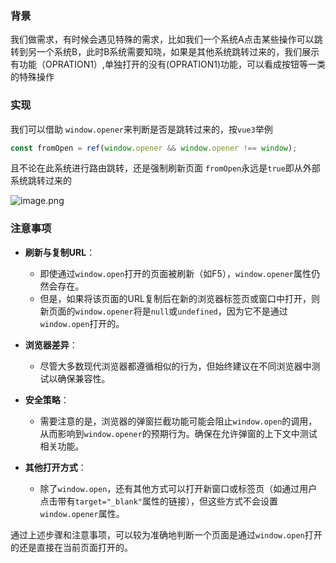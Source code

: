 ### 背景
我们做需求，有时候会遇见特殊的需求，比如我们一个系统A点击某些操作可以跳转到另一个系统B，此时B系统需要知晓，如果是其他系统跳转过来的，我们展示有功能（OPRATION1）,单独打开的没有(OPRATION1)功能，可以看成按钮等一类的特殊操作

### 实现
我们可以借助 `window.opener`来判断是否是跳转过来的，按`vue3`举例


```js
const fromOpen = ref(window.opener && window.opener !== window);
```

且不论在此系统进行路由跳转，还是强制刷新页面 `fromOpen`永远是`true`即从外部系统跳转过来的


![image.png](https://p0-xtjj-private.juejin.cn/tos-cn-i-73owjymdk6/565a5b7be8a24ab59e1e9c0fac3cc9de~tplv-73owjymdk6-jj-mark-v1:0:0:0:0:5o6Y6YeR5oqA5pyv56S-5Yy6IEAg5LiJ5bCP5rKz:q75.awebp?policy=eyJ2bSI6MywidWlkIjoiNDIyMjU2MjE0MTIxMDQ3OCJ9&rk3s=f64ab15b&x-orig-authkey=f32326d3454f2ac7e96d3d06cdbb035152127018&x-orig-expires=1755072279&x-orig-sign=la3ILLtH6OUif1b6l2j5rCDlR%2FU%3D)


### 注意事项
-   **刷新与复制URL**：

    -   即使通过`window.open`打开的页面被刷新（如F5），`window.opener`属性仍然会存在。
    -   但是，如果将该页面的URL复制后在新的浏览器标签页或窗口中打开，则新页面的`window.opener`将是`null`或`undefined`，因为它不是通过`window.open`打开的。

-   **浏览器差异**：

    -   尽管大多数现代浏览器都遵循相似的行为，但始终建议在不同浏览器中测试以确保兼容性。

-   **安全策略**：

    -   需要注意的是，浏览器的弹窗拦截功能可能会阻止`window.open`的调用，从而影响到`window.opener`的预期行为。确保在允许弹窗的上下文中测试相关功能。

-   **其他打开方式**：

    -   除了`window.open`，还有其他方式可以打开新窗口或标签页（如通过用户点击带有`target="_blank"`属性的链接），但这些方式不会设置`window.opener`属性。

通过上述步骤和注意事项，可以较为准确地判断一个页面是通过`window.open`打开的还是直接在当前页面打开的。